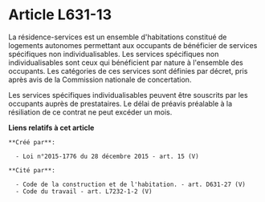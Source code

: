 # Article L631-13

La résidence-services est un ensemble d'habitations constitué de logements autonomes permettant aux occupants de bénéficier
de services spécifiques non individualisables. Les services spécifiques non individualisables sont ceux qui bénéficient par
nature à l'ensemble des occupants. Les catégories de ces services sont définies par décret, pris après avis de la Commission
nationale de concertation. 

Les services spécifiques individualisables peuvent être souscrits par les occupants auprès de prestataires. Le délai de
préavis préalable à la résiliation de ce contrat ne peut excéder un mois.

**Liens relatifs à cet article**

	**Créé par**:

	  - Loi n°2015-1776 du 28 décembre 2015 - art. 15 (V)

	**Cité par**:

	  - Code de la construction et de l'habitation. - art. D631-27 (V)
	  - Code du travail - art. L7232-1-2 (V)
